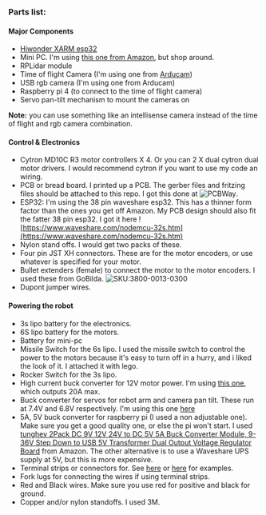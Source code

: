 ### Parts list:

#### __Major Components__
* [Hiwonder XARM esp32](https://www.hiwonder.com/products/xarm-esp32)
* Mini PC. I'm using [this one from Amazon](https://www.amazon.com.au/dp/B0CGZX9M96), but shop around.
* RPLidar module
* Time of flight Camera (I'm using one from [Arducam](https://blog.arducam.com/time-of-flight-camera-raspberry-pi/))
* USB rgb camera (I'm using one from Arducam)
* Raspberry pi 4 (to connect to the time of flight camera)
* Servo pan-tilt mechanism to mount the cameras on

__Note:__ you can use something like an intellisense camera instead of the time of flight and rgb camera combination. 

#### __Control & Electronics__
* Cytron MD10C R3 motor controllers X 4. Or you can 2 X dual cytron dual motor drivers. I would recommend cytron if you want to use my code an wiring.
* PCB or bread board. I printed up a PCB. The gerber files and fritzing files should be attached to this repo. I got this done at ![PCBWay](https://www.pcbway.com/).
* ESP32: I'm using the 38 pin waveshare esp32. This has a thinner form factor than the ones you get off Amazon. My PCB design should also fit the fatter 38 pin esp32. I got it here ![https://www.waveshare.com/nodemcu-32s.htm](https://www.waveshare.com/nodemcu-32s.htm)
* Nylon stand offs. I would get two packs of these.
* Four pin JST XH connectors. These are for the motor encoders, or use whatever is specified for your motor. 
* Bullet extenders (female) to connect the motor to the motor encoders. I used these from GoBilda. ![SKU:3800-0013-0300](https://www.gobilda.com/3-5mm-bullet-lead-mh-fc-300mm-length/)
* Dupont jumper wires. 

#### __Powering the robot__
* 3s lipo battery for the electronics.
* 6S lipo battery for the motors.
* Battery for mini-pc
* Missile Switch for the 6s lipo. I used the missile switch to control the power to the motors because it's easy to turn off in a hurry, and i liked the look of it. I attached it with lego.
* Rocker Switch for the 3s lipo.
* High current buck converter for 12V motor power. I'm using [this one](https://www.amazon.com.au/dp/B0BRWD2VRT), which outputs 20A max. 
* Buck converter for servos for robot arm and camera pan tilt. These run at 7.4V and 6.8V respectively. I'm using this one [here](https://www.amazon.com.au/gp/product/B08RBXCJCF/)
* 5A, 5V buck converter for raspberry pi (I used a non adjustable one). Make sure you get a good quality one, or else the pi won't start. I used [tunghey 2Pack DC 9V 12V 24V to DC 5V 5A Buck Converter Module, 9-36V Step Down to USB 5V Transformer Dual Output Voltage Regulator Board](https://www.amazon.com.au/gp/product/B0D5V5YDC3/) from Amazon. The other alternative is to use a Waveshare UPS supply at 5V, but this is more expensive. 
* Terminal strips or connectors for. See [here](https://www.amazon.com.au/dp/B0B75J8768) or [here](https://www.amazon.com.au/dp/B0DFM5FNYN) for examples.
* Fork lugs for connecting the wires if using terminal strips.
* Red and Black wires. Make sure you use red for positive and black for ground.
* Copper and/or nylon standoffs. I used 3M.












